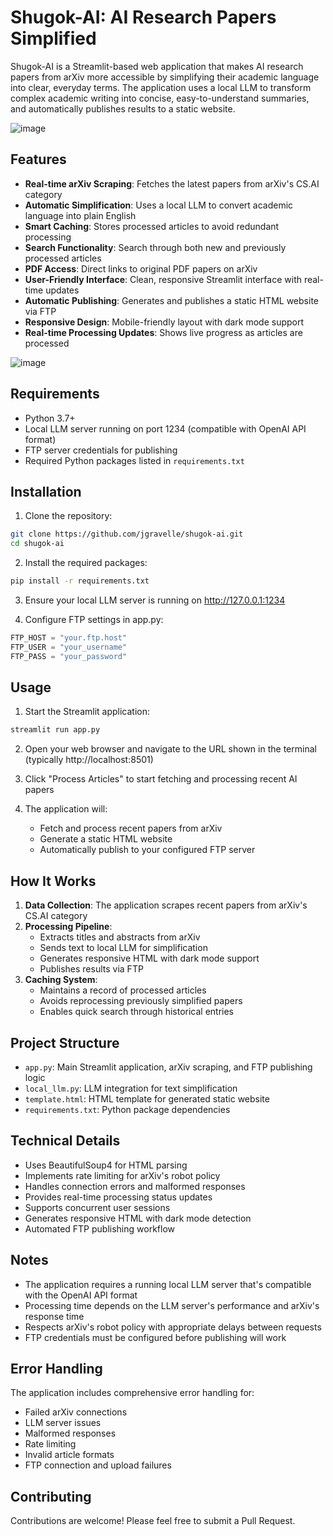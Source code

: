 # Shugok-AI: AI Research Papers Simplified

Shugok-AI is a Streamlit-based web application that makes AI research papers from arXiv more accessible by simplifying their academic language into clear, everyday terms. The application uses a local LLM to transform complex academic writing into concise, easy-to-understand summaries, and automatically publishes results to a static website.

![image](https://github.com/user-attachments/assets/f321a8e0-6c04-41f9-8271-94ca24a2bd0d)

## Features

- **Real-time arXiv Scraping**: Fetches the latest papers from arXiv's CS.AI category
- **Automatic Simplification**: Uses a local LLM to convert academic language into plain English
- **Smart Caching**: Stores processed articles to avoid redundant processing
- **Search Functionality**: Search through both new and previously processed articles
- **PDF Access**: Direct links to original PDF papers on arXiv
- **User-Friendly Interface**: Clean, responsive Streamlit interface with real-time updates
- **Automatic Publishing**: Generates and publishes a static HTML website via FTP
- **Responsive Design**: Mobile-friendly layout with dark mode support
- **Real-time Processing Updates**: Shows live progress as articles are processed

![image](https://github.com/user-attachments/assets/a65f8757-c9d2-44d4-b6b1-b836cf159572)

## Requirements

- Python 3.7+
- Local LLM server running on port 1234 (compatible with OpenAI API format)
- FTP server credentials for publishing
- Required Python packages listed in `requirements.txt`

## Installation

1. Clone the repository:
```bash
git clone https://github.com/jgravelle/shugok-ai.git
cd shugok-ai
```

2. Install the required packages:
```bash
pip install -r requirements.txt
```

3. Ensure your local LLM server is running on http://127.0.0.1:1234

4. Configure FTP settings in app.py:
```python
FTP_HOST = "your.ftp.host"
FTP_USER = "your_username"
FTP_PASS = "your_password"
```

## Usage

1. Start the Streamlit application:
```bash
streamlit run app.py
```

2. Open your web browser and navigate to the URL shown in the terminal (typically http://localhost:8501)

3. Click "Process Articles" to start fetching and processing recent AI papers

4. The application will:
   - Fetch and process recent papers from arXiv
   - Generate a static HTML website
   - Automatically publish to your configured FTP server

## How It Works

1. **Data Collection**: The application scrapes recent papers from arXiv's CS.AI category
2. **Processing Pipeline**:
   - Extracts titles and abstracts from arXiv
   - Sends text to local LLM for simplification
   - Generates responsive HTML with dark mode support
   - Publishes results via FTP
3. **Caching System**: 
   - Maintains a record of processed articles
   - Avoids reprocessing previously simplified papers
   - Enables quick search through historical entries

## Project Structure

- `app.py`: Main Streamlit application, arXiv scraping, and FTP publishing logic
- `local_llm.py`: LLM integration for text simplification
- `template.html`: HTML template for generated static website
- `requirements.txt`: Python package dependencies

## Technical Details

- Uses BeautifulSoup4 for HTML parsing
- Implements rate limiting for arXiv's robot policy
- Handles connection errors and malformed responses
- Provides real-time processing status updates
- Supports concurrent user sessions
- Generates responsive HTML with dark mode detection
- Automated FTP publishing workflow

## Notes

- The application requires a running local LLM server that's compatible with the OpenAI API format
- Processing time depends on the LLM server's performance and arXiv's response time
- Respects arXiv's robot policy with appropriate delays between requests
- FTP credentials must be configured before publishing will work

## Error Handling

The application includes comprehensive error handling for:
- Failed arXiv connections
- LLM server issues
- Malformed responses
- Rate limiting
- Invalid article formats
- FTP connection and upload failures

## Contributing

Contributions are welcome! Please feel free to submit a Pull Request.
